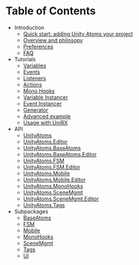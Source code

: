 # Table of Contents

-   Introduction
    -   [Quick start: adding Unity Atoms your project](./introduction/quick-start.md)
    -   [Overview and philosopy](./introduction/overview.md)
    -   [Preferences](./introduction/preferences.md)
    -   [FAQ](./introduction/faq.md)
-   Tutorials
    -   [Variables](./tutorials/variables.md)
    -   [Events](./tutorials/events.md)
    -   [Listeners](./tutorials/listeners.md)
    -   [Actions](./tutorials/actions.md)
    -   [Mono Hooks](./tutorials/mono-hooks.md)
    -   [Variable Instancer](./tutorials/variable-instancer.md)
    -   [Event Instancer](./tutorials/event-instancer.md)
    -   [Generator](./tutorials/generator.md)
    -   [Advanced example](./tutorials/advanced-example.md)
    -   [Usage with UniRX](./tutorials/unirx.md)
-   API
    -   [UnityAtoms](./api/unityatoms.md)
    -   [UnityAtoms.Editor](./api/unityatoms.editor.md)
    -   [UnityAtoms.BaseAtoms](./api/unityatoms.baseatoms.md)
    -   [UnityAtoms.BaseAtoms.Editor](./api/unityatoms.baseatoms.editor.md)
    -   [UnityAtoms.FSM](./api/unityatoms.fsm.md)
    -   [UnityAtoms.FSM.Editor](./api/unityatoms.fsm.editor.md)
    -   [UnityAtoms.Mobile](./api/unityatoms.mobile.md)
    -   [UnityAtoms.Mobile.Editor](./api/unityatoms.mobile.editor.md)
    -   [UnityAtoms.MonoHooks](./api/unityatoms.monohooks.md)
    -   [UnityAtoms.SceneMgmt](./api/unityatoms.scenemgmt.md)
    -   [UnityAtoms.SceneMgmt.Editor](./api/unityatoms.scenemgmt.editor.md)
    -   [UnityAtoms.Tags](./api/unityatoms.tags.md)
-   Subpackages
    -   [BaseAtoms](./subpackages/base-atoms.md)
    -   [FSM](./subpackages/fsm.md)
    -   [Mobile](./subpackages/mobile.md)
    -   [MonoHooks](./subpackages/mono-hooks.md)
    -   [SceneMgmt](./subpackages/scene-mgmt.md)
    -   [Tags](./subpackages/tags.md)
    -   [UI](./subpackages/ui.md)

